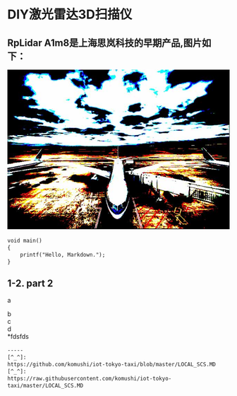 # DIY激光雷达3D扫描仪

## RpLidar A1m8是上海思岚科技的早期产品,图片如下：

![alt](images/pic.jpg)  

```
void main()
{
    printf("Hello, Markdown.");
}
```

## 1-2. part 2

a  
[^_^]:  
b  
c  
d  
*fdsfds
```
-----
[^_^]:
https://github.com/komushi/iot-tokyo-taxi/blob/master/LOCAL_SCS.MD
[^_^]:
https://raw.githubusercontent.com/komushi/iot-tokyo-taxi/master/LOCAL_SCS.MD



